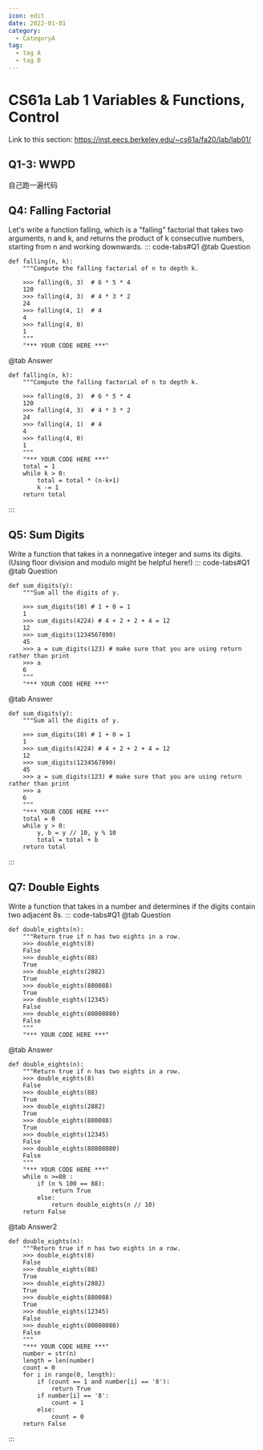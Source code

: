 ```yaml
---
icon: edit
date: 2022-01-01
category:
  - CategoryA
tag:
  - tag A
  - tag B
---
```


# CS61a Lab 1 Variables & Functions, Control
Link to this section: https://inst.eecs.berkeley.edu/~cs61a/fa20/lab/lab01/
## Q1-3: WWPD
自己跑一遍代码

## Q4: Falling Factorial
Let's write a function falling, which is a "falling" factorial that takes two arguments, n and k, and returns the product of k consecutive numbers, starting from n and working downwards.
::: code-tabs#Q1
@tab Question
```
def falling(n, k):
    """Compute the falling factorial of n to depth k.

    >>> falling(6, 3)  # 6 * 5 * 4
    120
    >>> falling(4, 3)  # 4 * 3 * 2
    24
    >>> falling(4, 1)  # 4
    4
    >>> falling(4, 0)
    1
    """
    "*** YOUR CODE HERE ***"
```

@tab Answer
```
def falling(n, k):
    """Compute the falling factorial of n to depth k.

    >>> falling(6, 3)  # 6 * 5 * 4
    120
    >>> falling(4, 3)  # 4 * 3 * 2
    24
    >>> falling(4, 1)  # 4
    4
    >>> falling(4, 0)
    1
    """
    "*** YOUR CODE HERE ***"
    total = 1
    while k > 0:
        total = total * (n-k+1)
        k -= 1
    return total
```
:::

## Q5: Sum Digits
Write a function that takes in a nonnegative integer and sums its digits. (Using floor division and modulo might be helpful here!)
::: code-tabs#Q1
@tab Question
```
def sum_digits(y):
    """Sum all the digits of y.

    >>> sum_digits(10) # 1 + 0 = 1
    1
    >>> sum_digits(4224) # 4 + 2 + 2 + 4 = 12
    12
    >>> sum_digits(1234567890)
    45
    >>> a = sum_digits(123) # make sure that you are using return rather than print
    >>> a
    6
    """
    "*** YOUR CODE HERE ***"
```

@tab Answer
```
def sum_digits(y):
    """Sum all the digits of y.

    >>> sum_digits(10) # 1 + 0 = 1
    1
    >>> sum_digits(4224) # 4 + 2 + 2 + 4 = 12
    12
    >>> sum_digits(1234567890)
    45
    >>> a = sum_digits(123) # make sure that you are using return rather than print
    >>> a
    6
    """
    "*** YOUR CODE HERE ***"
    total = 0
    while y > 0:
        y, b = y // 10, y % 10
        total = total + b
    return total
```
:::

## Q7: Double Eights
Write a function that takes in a number and determines if the digits contain two adjacent 8s.
::: code-tabs#Q1
@tab Question
```
def double_eights(n):
    """Return true if n has two eights in a row.
    >>> double_eights(8)
    False
    >>> double_eights(88)
    True
    >>> double_eights(2882)
    True
    >>> double_eights(880088)
    True
    >>> double_eights(12345)
    False
    >>> double_eights(80808080)
    False
    """
    "*** YOUR CODE HERE ***"
```

@tab Answer
```
def double_eights(n):
    """Return true if n has two eights in a row.
    >>> double_eights(8)
    False
    >>> double_eights(88)
    True
    >>> double_eights(2882)
    True
    >>> double_eights(880088)
    True
    >>> double_eights(12345)
    False
    >>> double_eights(80808080)
    False
    """
    "*** YOUR CODE HERE ***"
    while n >=88 :
        if (n % 100 == 88):
            return True
        else:
            return double_eights(n // 10)
    return False
```

@tab Answer2
```
def double_eights(n):
    """Return true if n has two eights in a row.
    >>> double_eights(8)
    False
    >>> double_eights(88)
    True
    >>> double_eights(2882)
    True
    >>> double_eights(880088)
    True
    >>> double_eights(12345)
    False
    >>> double_eights(80808080)
    False
    """
    "*** YOUR CODE HERE ***"
    number = str(n)
    length = len(number)
    count = 0
    for i in range(0, length):
        if (count == 1 and number[i] == '8'):
            return True
        if number[i] == '8':
            count = 1
        else:
            count = 0
    return False
```
:::
